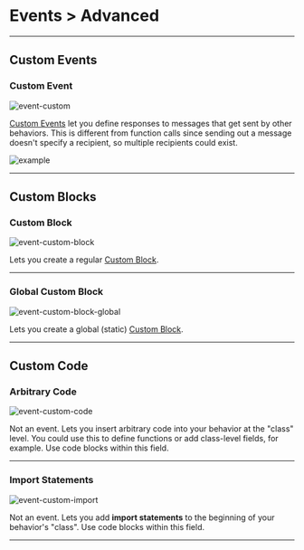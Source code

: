# Events > Advanced

***

## Custom Events

### <a name="event-custom"></a> Custom Event

![event-custom](http://static.stencyl.com/pedia2/block-images/13%20-%20Events/17%20-%20Advanced/event-custom.png)

[Custom Events](http://www.stencyl.com/help/view/custom-events/) let you define responses to messages that get sent by other behaviors. This is different from function calls since sending out a message doesn't specify a recipient, so multiple recipients could exist.

![example](http://static.stencyl.com/pedia2/ch6/customevent/image02.png)

***

## Custom Blocks

### <a name="event-custom-block"></a> Custom Block

![event-custom-block](http://static.stencyl.com/pedia2/block-images/13%20-%20Events/18%20-%20Advanced/event-custom-block.png)

Lets you create a regular [Custom Block](http://www.stencyl.com/help/view/creating-custom-blocks/).

***

### <a name="event-custom-block-global"></a> Global Custom Block

![event-custom-block-global](http://static.stencyl.com/pedia2/block-images/13%20-%20Events/18%20-%20Advanced/event-custom-block-global.png)

Lets you create a global (static) [Custom Block](http://www.stencyl.com/help/view/creating-custom-blocks/).

***

## Custom Code

### <a name="event-custom-code"></a> Arbitrary Code

![event-custom-code](http://static.stencyl.com/pedia2/block-images/13%20-%20Events/19%20-%20Advanced/event-custom-code.png)

Not an event. Lets you insert arbitrary code into your behavior at the "class" level. You could use this to define functions or add class-level fields, for example. Use code blocks within this field.

***

### <a name="event-custom-import"></a> Import Statements

![event-custom-import](http://static.stencyl.com/pedia2/block-images/13%20-%20Events/19%20-%20Advanced/event-custom-import.png)

Not an event. Lets you add **import statements** to the beginning of your behavior's "class". Use code blocks within this field.

***


